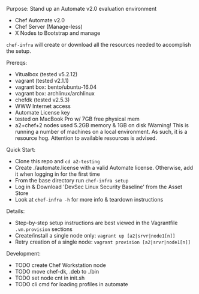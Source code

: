 Purpose: Stand up an Automate v2.0 evaluation environment
- Chef Automate v2.0
- Chef Server (Manage-less)
- X Nodes to Bootstrap and manage

`chef-infra` will create or download all the resources needed to
accomplish the setup.


Prereqs:
- Vitualbox (tested v5.2.12)
- vagrant (tested v2.1.1)
- vagrant box: bento/ubuntu-16.04
- vagrant box: archlinux/archlinux
- chefdk (tested v2.5.3)
- WWW Internet access
- Automate License key
- tested on MacBook Pro w/ 7GB free physical mem
- a2+chef+2 nodes used 5.2GB memory & 1GB on disk
!Warning! This is running a number of machines on a local environment.  As such,
it is a resource hog. Attention to available resources is advised.


Quick Start:
- Clone this repo and `cd a2-testing`
- Create ./automate.license with a valid Automate license. Otherwise, add it when logging in for the first time
- From the base directory run `chef-infra setup`
- Log in & Download 'DevSec Linux Security Baseline' from the Asset Store
- Look at `chef-infra -h` for more info & teardown instructions

Details:
- Step-by-step setup instructions are best viewed in the Vagrantfile `.vm.provision` sections
- Create/install a single node only: `vagrant up [a2|srvr|node1[n]]`
- Retry creation of a single node: `vagrant provision [a2|srvr|node1[n]]`

Development:
- TODO create Chef Workstation node
- TODO move chef-dk, .deb to ./bin
- TODO set node cnt in init.sh
- TODO cli cmd for loading profiles in automate
